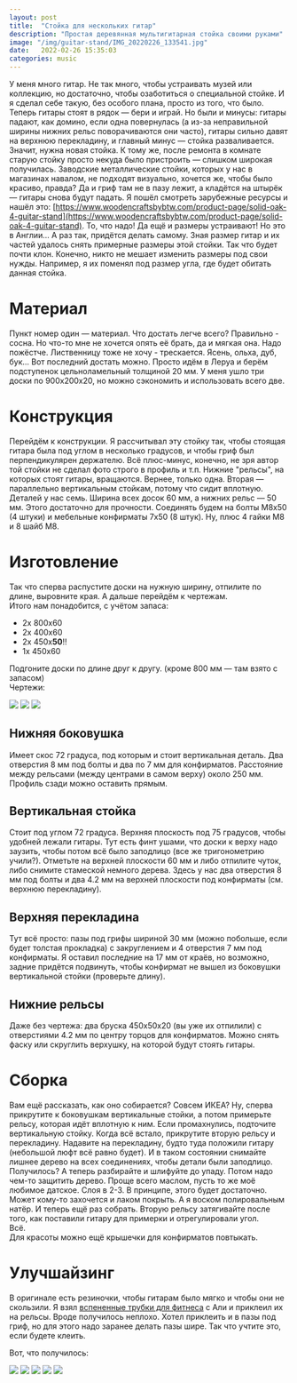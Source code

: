 ```yaml
---
layout: post
title:  "Стойка для нескольких гитар"
description: "Простая деревянная мультигитарная стойка своими руками"
image: "/img/guitar-stand/IMG_20220226_133541.jpg"
date:   2022-02-26 15:35:03
categories: music
---
```


У меня много гитар. Не так много, чтобы устраивать музей или коллекцию, но достаточно, чтобы озаботиться о специальной стойке. И я сделал себе такую, без особого плана, просто из того, что было. Теперь гитары стоят в рядок — бери и играй. Но были и минусы: гитары падают, как домино, если одна повернулась (а из-за неправильной ширины нижних рельс поворачиваются они часто), гитары сильно давят на верхнюю перекладину, и главный минус — стойка разваливается. Значит, нужна новая стойка. К тому же, после ремонта в комнате старую стойку просто некуда было пристроить — слишком широкая получилась. Заводские металлические стойки, которых у нас в магазинах навалом, не подходят визуально, хочется же, чтобы было красиво, правда? Да и гриф там не в пазу лежит, а кладётся на штырёк — гитары снова будут падать. Я пошёл смотреть зарубежные ресурсы и нашёл это: [https://www.woodencraftsbybtw.com/product-page/solid-oak-4-guitar-stand](https://www.woodencraftsbybtw.com/product-page/solid-oak-4-guitar-stand). То, что надо! Да ещё и размеры устраивают! Но это в Англии... А раз так, придётся делать самому. Зная размер гитар и их частей удалось снять примерные размеры этой стойки. Так что будет почти клон. Конечно, никто не мешает изменить размеры под свои нужды. Например, я их поменял под размер угла, где будет обитать данная стойка.  

# Материал

Пункт номер один — материал. Что достать легче всего? Правильно - сосна. Но что-то мне не хочется опять её брать, да и мягкая она. Надо пожёстче. Лиственницу тоже не хочу - трескается. Ясень, ольха, дуб, бук... Вот последний достать можно. Просто идём в Леруа и берём подступенок цельноламельный толщиной 20 мм. У меня ушло три доски по 900x200x20, но можно сэкономить и использовать всего две.  

# Конструкция

Перейдём к конструкции. Я рассчитывал эту стойку так, чтобы стоящая гитара была под углом в несколько градусов, и чтобы гриф был перпендикулярен держателю. Всё плюс-минус, конечно, не зря автор той стойки не сделал фото строго в профиль и т.п. Нижние "рельсы", на которых стоят гитары, вращаются. Вернее, только одна. Вторая —  параллельно вертикальным стойкам, потому что сидит вплотную. Деталей у нас семь. Ширина всех досок 60 мм, а нижних рельс — 50 мм. Этого достаточно для прочности. Соединять будем на болты М8x50 (4 штуки) и мебельные конфирматы 7x50 (8 штук). Ну, плюс 4 гайки М8 и 8 шайб М8.  

# Изготовление

Так что сперва распустите доски на нужную ширину, отпилите по длине, выровните края. А дальше перейдём к чертежам.  
Итого нам понадобится, с учётом запаса:  

* 2x 800x60
* 2x 400x60
* 2x 450x**50**!!
* 1x 450x60

Подгоните доски по длине друг к другу. (кроме 800 мм — там взято с запасом)  
Чертежи:  
<div class="fotorama" data-nav="thumbs" data-allowfullscreen="true" data-keyboard="true" data-width="50%" data-minwidth="512" data-maxwidth="825" data-minheight="512" data-maxheight="100%">
	<a href="/img/guitar_stand/draw/bottom.png" data-caption="Нижняя боковушка"><img src="/img/guitar_stand/thumbs/draw/bottom.png"></a>
	<a href="/img/guitar_stand/draw/side.png" data-caption="Вертикальная стойка"><img src="/img/guitar_stand/thumbs/draw/side.png"></a>
	<a href="/img/guitar_stand/draw/top.png" data-caption="Верхняя перекладина"><img src="/img/guitar_stand/thumbs/draw/top.png"></a>
</div>

## Нижняя боковушка

Имеет скос 72 градуса, под которым и стоит вертикальная деталь. Два отверстия 8 мм под болты и два по 7 мм для конфирматов. Расстояние между рельсами (между центрами в самом верху) около 250 мм. Профиль сзади можно оставить прямым.  

## Вертикальная стойка

Стоит под углом 72 градуса. Верхняя плоскость под 75 градусов, чтобы удобней лежали гитары. Тут есть финт ушами, что доски к верху надо заузить, чтобы потом всё было заподлицо (все же тригонометрию учили?). Отметьте на верхней плоскости 60 мм и либо отпилите чуток, либо снимите стамеской немного дерева. Здесь у нас два отверстия 8 мм под болты и два 4.2 мм на верхней плоскости под конфирматы (см. верхнюю перекладину).  

## Верхняя перекладина

Тут всё просто: пазы под грифы шириной 30 мм (можно побольше, если будет толстая прокладка) с закруглением и 4 отверстия 7 мм под конфирматы. Я оставил последние на 17 мм от краёв, но возможно, задние придётся подвинуть, чтобы конфирмат не вышел из боковушки вертикальной стойки (проверьте длину).  

## Нижние рельсы

Даже без чертежа: два бруска 450x50x20 (вы уже их отпилили) с отверстиями 4.2 мм по центру торцов для конфирматов. Можно снять фаску или скруглить верхушку, на которой будут стоять гитары.  

# Сборка

Вам ещё рассказать, как оно собирается? Совсем ИКЕА? Ну, сперва прикрутите к боковушкам вертикальные стойки, а потом примерьте рельсу, которая идёт вплотную к ним. Если промахнулись, подточите вертикальную стойку. Когда всё встало, прикрутите вторую рельсу и перекладину. Надавите на перекладину, будто туда положили гитару (небольшой люфт всё равно будет). И в таком состоянии снимайте лишнее дерево на всех соединениях, чтобы детали были заподлицо. Получилось? А теперь разбирайте и шлифуйте до упаду. Потом надо чем-то защитить дерево. Проще всего маслом, пусть то же моё любимое датское. Слоя в 2-3. В принципе, этого будет достаточно. Может кому-то захочется и лаком покрыть. А я воском полировальным натёр. И теперь ещё раз собрать. Вторую рельсу затягивайте после того, как поставили гитару для примерки и отрегулировали угол.  
Всё.  
Для красоты можно ещё крышечки для конфирматов повтыкать.  

# Улучшайзинг

В оригинале есть резиночки, чтобы гитарам было мягко и чтобы они не скользили. Я взял [вспененные трубки для фитнеса](https://aliexpress.ru/item/32995031578.html) с Али и приклеил их на рельсы. Вроде получилось неплохо. Хотел приклеить и в пазы под гриф, но для этого надо заранее делать пазы шире. Так что учтите это, если будете клеить.  

Вот, что получилось:
<div class="fotorama" data-nav="thumbs" data-allowfullscreen="true" data-keyboard="true" data-width="50%" data-minwidth="512" data-maxwidth="825" data-minheight="512" data-maxheight="100%">
	<a href="/img/guitar_stand/IMG_20220116_135451.jpg" data-caption=""><img src="/img/guitar_stand/thumbs/IMG_20220116_135451.jpg"></a>
	<a href="/img/guitar_stand/IMG_20220116_135500.jpg" data-caption=""><img src="/img/guitar_stand/thumbs/IMG_20220116_135500.jpg"></a>
	<a href="/img/guitar_stand/IMG_20220116_135506.jpg" data-caption=""><img src="/img/guitar_stand/thumbs/IMG_20220116_135506.jpg"></a>
	<a href="/img/guitar_stand/IMG_20220116_135513.jpg" data-caption=""><img src="/img/guitar_stand/thumbs/IMG_20220116_135513.jpg"></a>
	<a href="/img/guitar_stand/IMG_20220226_133541.jpg" data-caption="С трубкой"><img src="/img/guitar_stand/thumbs/IMG_20220226_133541.jpg"></a>
</div>


